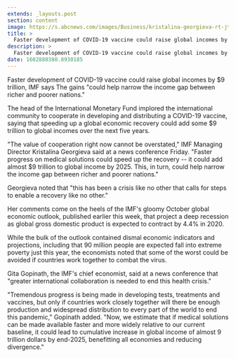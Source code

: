 ```yaml
--- 
extends: _layouts.post 
section: content 
image: https://s.abcnews.com/images/Business/kristalina-georgieva-rt-jt-201016_1602863921279_hpMain_16x9_992.jpg 
title: > 
  Faster development of COVID-19 vaccine could raise global incomes by $9 trillion, IMF says 
description: > 
  Faster development of COVID-19 vaccine could raise global incomes by $9 trillion, IMF says The gains "could help narrow the income gap between richer and poorer nations."The head of the International Monetary Fund implored the international community to cooperate in developing and distributing a COVID-19 vaccine, saying that speeding up a global economic recovery could add some $9 trillion to global incomes over the next five years."The value of cooperation right now cannot be overstated," IMF Managing Director Kristalina Georgieva said at a news conference Friday."Faster progress on medical solutions could speed up the recovery -- it could add almost $9 trillion to global income by 2025.Her comments come on the heels of the IMF's gloomy October global economic outlook, published earlier this week, that project a deep recession as global gross domestic product is expected to contract by 4.4% in 2020. 
date: 1602880380.8930185 
--- 
```

Faster development of COVID-19 vaccine could raise global incomes by $9 trillion, IMF says The gains "could help narrow the income gap between richer and poorer nations."

The head of the International Monetary Fund implored the international community to cooperate in developing and distributing a COVID-19 vaccine, saying that speeding up a global economic recovery could add some $9 trillion to global incomes over the next five years.

"The value of cooperation right now cannot be overstated," IMF Managing Director Kristalina Georgieva said at a news conference Friday. "Faster progress on medical solutions could speed up the recovery -- it could add almost $9 trillion to global income by 2025. This, in turn, could help narrow the income gap between richer and poorer nations."

Georgieva noted that "this has been a crisis like no other that calls for steps to enable a recovery like no other."

Her comments come on the heels of the IMF's gloomy October global economic outlook, published earlier this week, that project a deep recession as global gross domestic product is expected to contract by 4.4% in 2020.

While the bulk of the outlook contained dismal economic indicators and projections, including that 90 million people are expected fall into extreme poverty just this year, the economists noted that some of the worst could be avoided if countries work together to combat the virus.

Gita Gopinath, the IMF's chief economist, said at a news conference that "greater international collaboration is needed to end this health crisis."

"Tremendous progress is being made in developing tests, treatments and vaccines, but only if countries work closely together will there be enough production and widespread distribution to every part of the world to end this pandemic," Gopinath added. "Now, we estimate that if medical solutions can be made available faster and more widely relative to our current baseline, it could lead to cumulative increase in global income of almost 9 trillion dollars by end-2025, benefitting all economies and reducing divergence."
